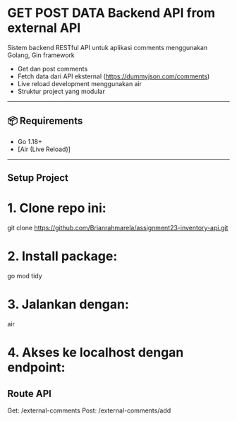 # GET POST DATA Backend API from external API

Sistem backend RESTful API untuk aplikasi comments menggunakan Golang, Gin framework

- Get dan post comments
- Fetch data dari API eksternal (https://dummyjson.com/comments)
- Live reload development menggunakan air
- Struktur project yang modular

---

## 📦 Requirements

- Go 1.18+
- [Air (Live Reload)]
---

##  Setup Project

# 1. Clone repo ini:
git clone https://github.com/Brianrahmarela/assignment23-inventory-api.git

# 2. Install package:
go mod tidy

# 3. Jalankan dengan:
air

# 4. Akses ke localhost dengan endpoint:
##  Route API
Get: /external-comments
Post: /external-comments/add